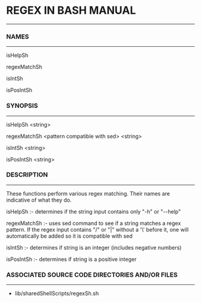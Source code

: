 # REGEX IN BASH MANUAL #
- - -

### NAMES ###
- - -

isHelpSh

regexMatchSh

isIntSh

isPosIntSh

### SYNOPSIS ###
- - -

isHelpSh \<string\>

regexMatchSh \<pattern compatible with sed\> \<string\>

isIntSh \<string\>

isPosIntSh \<string\>


### DESCRIPTION ###
- - -

These functions perform various regex matching. Their names are indicative of what they do.

isHelpSh        :- determines if the string input contains only \"-h\" or \"--help\"

regexMatchSh    :- uses sed command to see if a string matches a regex pattern. If the regex input contains \"/\" or \"|\" without a '\\' before it, one will automatically be added so it is compatible with sed

isIntSh         :- determines if string is an integer (includes negative numbers)

isPosIntSh      :- determines if string is a positive integer

### ASSOCIATED SOURCE CODE DIRECTORIES AND/OR FILES ###
- - -

- lib/sharedShellScripts/regexSh.sh
